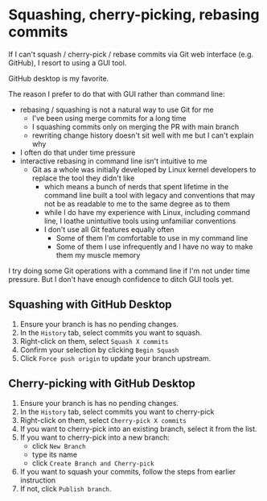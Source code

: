 # Squashing, cherry-picking, rebasing commits

If I can't squash  / cherry-pick / rebase commits via Git web interface (e.g. GitHub), I resort to using a GUI tool.

GitHub desktop is my favorite.

The reason I prefer to do that with GUI rather than command line:

- rebasing / squashing is not a natural way to use Git for me
  - I've been using merge commits for a long time
  - I squashing commits only on merging the PR with main branch
  - rewriting change history doesn't sit well with me but I can't explain why
- I often do that under time pressure
- interactive rebasing in command line isn't intuitive to me
  - Git as a whole was initially developed by Linux kernel developers to replace the tool they didn't like
    - which means a bunch of nerds that spent lifetime in the command line built a tool with legacy and conventions that may not be as readable to me to the same degree as to them
    - while I do have my experience with Linux, including command line, I loathe unintuitive tools using unfamiliar conventions
    - I don't use all Git features equally often
      - Some of them I'm comfortable to use in my command line
      - Some of them I use infrequently and I have no way to make them my muscle memory

I try doing some Git operations with a command line if I'm not under time pressure. But I don't have enough confidence to ditch GUI tools yet.

## Squashing with GitHub Desktop

1. Ensure your branch is has no pending changes.
2. In the `History` tab, select commits you want to squash.
3. Right-click on them, select `Squash X commits`
4. Confirm your selection by clicking `Begin Squash`
5. Click `Force push origin` to update your branch upstream.

## Cherry-picking with GitHub Desktop

1. Ensure your branch is has no pending changes.
2. In the `History` tab, select commits you want to cherry-pick
3. Right-click on them, select `Cherry-pick X commits`
4. If you want to cherry-pick into an existing branch, select it from the list.
5. If you want to cherry-pick into a new branch:
    - click `New Branch`
    - type its name
    - click `Create Branch and Cherry-pick`
6. If you want to squash your commits, follow the steps from earlier instruction
7. If not, click `Publish branch`.
